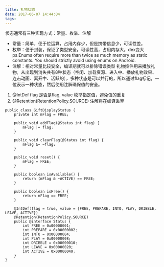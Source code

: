 ```yaml
---
title: 礼物状态
date: 2017-06-07 14:44:04
tags:
---
```

状态通常有三种实现方式：常量、枚举、注解
- 常量：简单，便于位运算，占用内存少，但是携带信息少，可读性差。
- 枚举：便于封装，保证了类型安全，可读性高，占用内存大，dex变大
ps.Enums often require more than twice as much memory as static constants. You should strictly avoid using enums on Android.
- 注解：相对常量比较安全，编译期就可以排除错误类型
礼物控件用来播放礼物，从出现到消失共有8种状态（空闲、加载资源、进入中、播放礼物效果、连击动画、离开中、活跃的），多种状态是可以并行的，所以通过flag标记，一位表示一种状态，然后使用注解确保值的安全。
1. @IntDef
flag 是否是flag, value 枚举指定值，避免值的重复
2. @Retention(RetentionPolicy.SOURCE)
注解将在编译丢弃

<!-- more -->
```
public class GiftDisplayStatus {
    private int mFlag = FREE;

    public void addFlag(@Status int flag) {
        mFlag |= flag;
    }

    public void clearFlag(@Status int flag) {
        mFlag &= ~flag;
    }

    public void reset() {
        mFlag = FREE;
    }

    public boolean isAvailable() {
        return (mFlag & ~ACTIVE) == FREE;
    }

    public boolean isFree() {
        return mFlag == FREE;
    }

    @IntDef(flag = true, value = {FREE, PREPARE, INTO, PLAY, DRIBBLE, LEAVE, ACTIVE})
    @Retention(RetentionPolicy.SOURCE)
    public @interface Status {
        int FREE = 0x00000001;
        int PREPARE = 0x00000002;
        int INTO = 0x00000004;
        int PLAY = 0x00000008;
        int DRIBBLE = 0x00000010;
        int LEAVE = 0x00000020;
        int ACTIVE = 0x00000040;
    }
}
```